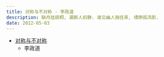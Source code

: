 ```yaml
---
title: 对称与不对称 - 李政道
description: 缺月挂疏桐, 漏断人初静. 谁见幽人独往来, 缥缈孤鸿影.
date: 2022-05-03
---
```


- [对称与不对称](https://book.douban.com/subject/35358021/)
  - 李政道

